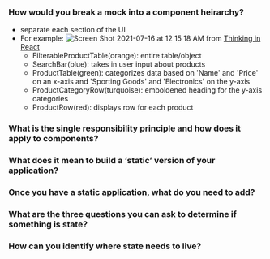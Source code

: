 ### How would you break a mock into a component heirarchy?
- separate each section of the UI
- For example: 
![Screen Shot 2021-07-16 at 12 15 18 AM](https://user-images.githubusercontent.com/53208269/125907740-5a6aad73-3fb5-4c8a-b8c4-7ae357927758.png)
from [Thinking in React](https://reactjs.org/docs/thinking-in-react.html)
  - FilterableProductTable(orange): entire table/object
  - SearchBar(blue): takes in user input about products
  - ProductTable(green): categorizes data based on 'Name' and 'Price' on an x-axis and 'Sporting Goods' and 'Electronics' on the y-axis
  - ProductCategoryRow(turquoise): emboldened heading for the y-axis categories
  - ProductRow(red): displays row for each product

### What is the single responsibility principle and how does it apply to components?

### What does it mean to build a ‘static’ version of your application?

### Once you have a static application, what do you need to add?

### What are the three questions you can ask to determine if something is state?

### How can you identify where state needs to live?
